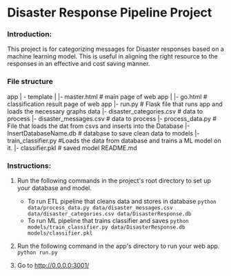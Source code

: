 # Disaster Response Pipeline Project

### Introduction:
This project is for categorizing messages for Disaster responses based on a machine learning model. This is useful in aligning the right resource to the responses in an effective and  cost saving manner. 

### File structure

app
| - template
| |- master.html # main page of web app
| |- go.html # classification result page of web app
|- run.py # Flask file that runs app and loads the necessary graphs
data
|- disaster_categories.csv # data to process
|- disaster_messages.csv # data to process
|- process_data.py # File that loads the dat from csvs and inserts into the Database
|- InsertDatabaseName.db # database to save clean data to
models
|- train_classifier.py #Loads the data from database and trains a ML model on it. 
|- classifier.pkl # saved model
README.md

### Instructions:
1. Run the following commands in the project's root directory to set up your database and model.

    - To run ETL pipeline that cleans data and stores in database
        `python data/process_data.py data/disaster_messages.csv data/disaster_categories.csv data/DisasterResponse.db`
    - To run ML pipeline that trains classifier and saves
        `python models/train_classifier.py data/DisasterResponse.db models/classifier.pkl`

2. Run the following command in the app's directory to run your web app.
    `python run.py`

3. Go to http://0.0.0.0:3001/
